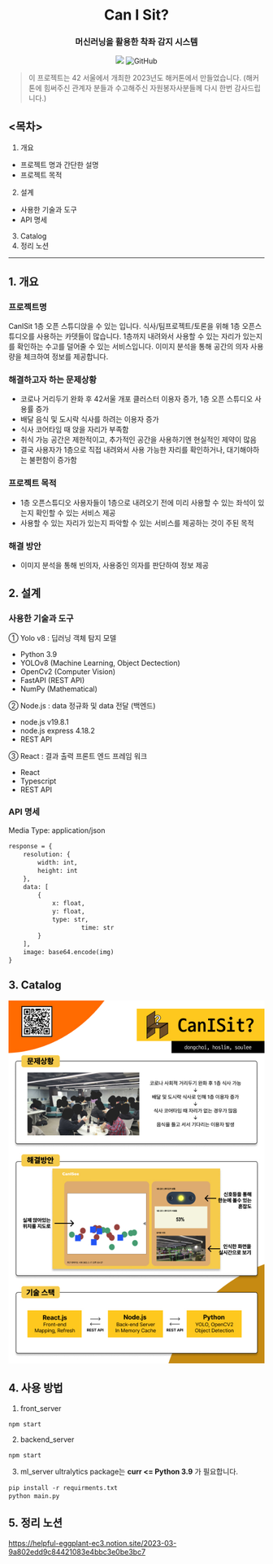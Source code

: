 <h1 align="center">Can I Sit?</h1>

<h3 align="center">머신러닝을 활용한 착좌 감지 시스템</h3>

<p align="center">
	<a href="https://hits.seeyoufarm.com"><img src="https://hits.seeyoufarm.com/api/count/incr/badge.svg?url=https%3A%2F%2Fgithub.com%2FHiHoi%2FCanISit&count_bg=%2379C83D&title_bg=%23555555&icon=&icon_color=%23E7E7E7&title=hits&edge_flat=false"/></a>
	<img alt="GitHub" src="https://img.shields.io/github/license/HiHoi/CanISit">
</p>

> 이 프로젝트는 42 서울에서 개최한 2023년도 해커톤에서 만들었습니다. 
>(해커톤에 힘써주신 관계자 분들과 수고해주신 자원봉자사분들께 다시 한번 감사드립니다.)

## <목차>
1. 개요
* 프로젝트 명과 간단한 설명
* 프로젝트 목적
2. 설계
* 사용한 기술과 도구
* API 명세
3. Catalog
4. 정리 노션
<hr/>

## 1. 개요
### 프로젝트명
  CanISit
  1층 오픈 스튜디앉을 수 있는
  입니다. 식사/팀프로젝트/토론을 위해 1층 오픈스튜디오를 사용하는 카뎃들이 많습니다.
1층까지 내려와서 사용할 수 있는 자리가 있는지를 확인하는 수고를 덜어줄 수 있는 서비스입니다.
이미지 분석을 통해 공간의 의자 사용량을 체크하여 정보를 제공합니다.

### 해결하고자 하는 문제상황
- 코로나 거리두기 완화 후 42서울 개포 클러스터 이용자 증가, 1층 오픈 스튜디오 사용률 증가
- 배달 음식 및 도시락 식사를 하려는 이용자 증가
- 식사 코어타임 때 앉을 자리가 부족함
- 취식 가능 공간은 제한적이고, 추가적인 공간을 사용하기엔 현실적인 제약이 많음
- 결국 사용자가 1층으로 직접 내려와서 사용 가능한 자리를 확인하거나, 대기해야하는 불편함이 증가함
   
### 프로젝트 목적
- 1층 오픈스튜디오 사용자들이 1층으로 내려오기 전에 미리 사용할 수 있는 좌석이 있는지 확인할 수 있는 서비스 제공
- 사용할 수 있는 자리가 있는지 파악할 수 있는 서비스를 제공하는 것이 주된 목적

### 해결 방안
- 이미지 분석을 통해 빈의자, 사용중인 의자를 판단하여 정보 제공 

## 2. 설계
### 사용한 기술과 도구
     
① Yolo v8 : 딥러닝 객체  탐지 모델
 - Python 3.9   
 - YOLOv8 (Machine Learning, Object Dectection)   
 - OpenCv2 (Computer Vision)   
 - FastAPI (REST API)   
 - NumPy (Mathematical)    

② Node.js : data 정규화 및 data 전달 (백엔드)
 - node.js v19.8.1   
 - node.js express 4.18.2   
 - REST API   
   
③ React : 결과 출력 프론트 엔드 프레임 워크
 - React   
 - Typescript   
 - REST API     

### API 명세
Media Type: application/json

```python3
response = {
	resolution: {
		width: int,
		height: int
	},
	data: [
		{
			x: float,
			y: float,
			type: str,
            		time: str
		}
	],
	image: base64.encode(img)
}	
```

## 3. Catalog
!["Catalog"](./catalog_CanISit.jpg)


## 4. 사용 방법
1. front_server
```shell
npm start
```
2. backend_server
```shell
npm start
```
3. ml_server
ultralytics package는 **curr <= Python 3.9** 가 필요합니다.
```shell
pip install -r requirments.txt
python main.py
```

## 5. 정리 노션
<https://helpful-eggplant-ec3.notion.site/2023-03-9a802edd9c84421083e4bbc3e0be3bc7>
